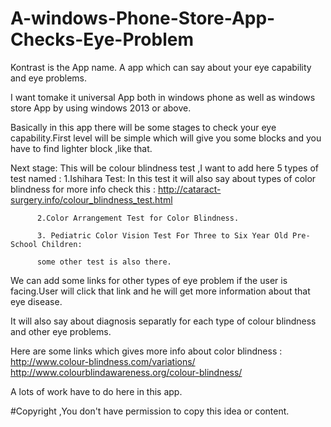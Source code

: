 A-windows-Phone-Store-App-Checks-Eye-Problem
============================================
Kontrast is the App name.
A app which can say about your eye capability and eye problems.

I want tomake it universal App both in windows phone as well as windows store App by using windows 2013 or above.

Basically in this app there will be some stages to check your eye capability.First level will be simple which will give you some 
blocks  and you have to find lighter block ,like that.

Next stage: This will be colour blindness test ,I want to add here 5 types of test named :
          1.Ishihara Test:
                          In this test it will also say about types of color blindness for more info check this :
                          http://cataract-surgery.info/colour_blindness_test.html
                          
          2.Color Arrangement Test for Color Blindness.
          
          3. Pediatric Color Vision Test For Three to Six Year Old Pre-School Children:
          
          some other test is also there. 
        
 We can add some links for other types of eye problem if the user is facing.User will click that link and he will get  more information
 about that eye disease.
 
It will also say about diagnosis separatly for each type of colour blindness and other eye problems.

Here are some links which gives more info about color blindness :
http://www.colour-blindness.com/variations/
http://www.colourblindawareness.org/colour-blindness/


A lots of work have to do here in this app.

#Copyright ,You don't have permission to copy this idea or content.
